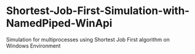 # Shortest-Job-First-Simulation-with-NamedPiped-WinApi
Simulation for multiprocesses using Shortest Job First algorithm on Windows Environment
